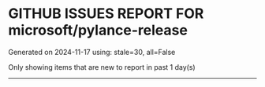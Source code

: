 
# GITHUB ISSUES REPORT FOR microsoft/pylance-release


Generated on 2024-11-17 using: stale=30, all=False


Only showing items that are new to report in past 1 day(s)


---




















